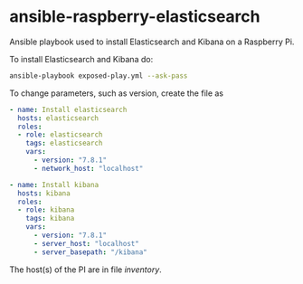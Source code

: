 # ansible-raspberry-elasticsearch
Ansible playbook used to install Elasticsearch and Kibana on a Raspberry Pi.


To install Elasticsearch and Kibana do:

```bash
ansible-playbook exposed-play.yml --ask-pass
```

To change parameters, such as version, create the file as

```yaml
- name: Install elasticsearch
  hosts: elasticsearch
  roles:
  - role: elasticsearch
    tags: elasticsearch
    vars:
      - version: "7.8.1"
      - network_host: "localhost"

- name: Install kibana
  hosts: kibana
  roles:
  - role: kibana
    tags: kibana
    vars:
      - version: "7.8.1"
      - server_host: "localhost"
      - server_basepath: "/kibana"
```

The host(s) of the PI are in file _inventory_.

